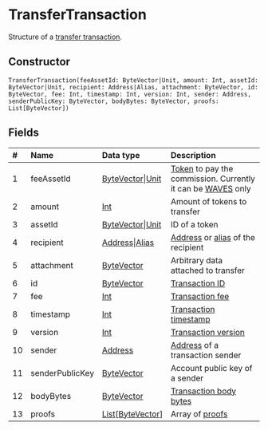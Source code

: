 # TransferTransaction

Structure of a [transfer transaction](/blockchain/transaction-type/transfer-transaction.md).

## Constructor

``` ride
TransferTransaction(feeAssetId: ByteVector|Unit, amount: Int, assetId: ByteVector|Unit, recipient: Address|Alias, attachment: ByteVector, id: ByteVector, fee: Int, timestamp: Int, version: Int, sender: Address, senderPublicKey: ByteVector, bodyBytes: ByteVector, proofs: List[ByteVector])
```

## Fields

| # | Name | Data type | Description |
| :--- | :--- | :--- | :--- |
| 1 | feeAssetId | [ByteVector](/ride/data-types/byte-vector.md)&#124;[Unit](/ride/data-types/unit.md) | [Token](/blockchain/token.md) to pay the commission. Currently it can be [WAVES](/blockchain/token/waves.md) only |
| 2 | amount | [Int](/ride/data-types/int.md) | Amount of tokens to transfer |
| 3 | assetId | [ByteVector](/ride/data-types/byte-vector.md)&#124;[Unit](/ride/data-types/unit.md) | ID of a token |
| 4 | recipient | [Address](/ride/structures/common-structures/address.md)&#124;[Alias](/ride/structures/common-structures/alias.md) | [Address](/blockchain/account/address.md) or [alias](/blockchain/account/alias.md) of the recipient |
| 5 | attachment | [ByteVector](/ride/data-types/byte-vector.md) | Arbitrary data attached to transfer |
| 6 | id | [ByteVector](/ride/data-types/byte-vector.md) | [Transaction ID](/blockchain/transaction/transaction-id.md) |
| 7 | fee | [Int](/ride/data-types/int.md) | [Transaction fee](/blockchain/transaction/transaction-fee.md) |
| 8 | timestamp | [Int](/ride/data-types/int.md) | [Transaction timestamp](/blockchain/transaction/transaction-timestamp.md) |
| 9 | version | [Int](/ride/data-types/int.md) | [Transaction version](/blockchain/transaction/transaction-version.md) |
| 10 | sender | [Address](/ride/structures/common-structures/address.md) | [Address](/blockchain/account/address.md) of a transaction sender |
| 11 | senderPublicKey | [ByteVector](/ride/data-types/byte-vector.md) | Account public key of a sender |
| 12 | bodyBytes | [ByteVector](/ride/data-types/byte-vector.md) | [Transaction body bytes](/blockchain/transaction/transaction-body-bytes.md) |
| 13 | proofs | [List](/ride/data-types/list.md)[[ByteVector](/ride/data-types/byte-vector.md)] | Array of [proofs](/blockchain/transaction/transaction-proof.md) |
